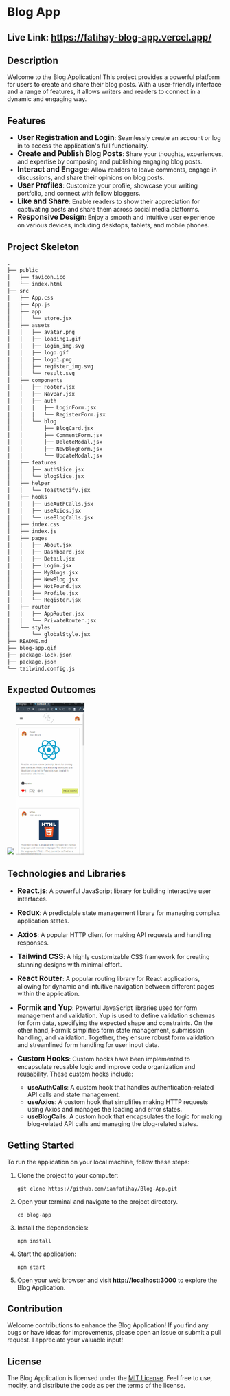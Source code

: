 # Blog App
## Live Link: https://fatihay-blog-app.vercel.app/
## Description

Welcome to the Blog Application! This project provides a powerful platform for users to create and share their blog posts. With a user-friendly interface and a range of features, it allows writers and readers to connect in a dynamic and engaging way.
## Features
- <span style="font-size: larger;">**User Registration and Login**</span>: Seamlessly create an account or log in to access the application's full functionality.
- <span style="font-size: larger;">**Create and Publish Blog Posts**</span>: Share your thoughts, experiences, and expertise by composing and publishing engaging blog posts.
- <span style="font-size: larger;">**Interact and Engage**</span>: Allow readers to leave comments, engage in discussions, and share their opinions on blog posts.
- <span style="font-size: larger;">**User Profiles**</span>: Customize your profile, showcase your writing portfolio, and connect with fellow bloggers.
- <span style="font-size: larger;">**Like and Share**</span>: Enable readers to show their appreciation for captivating posts and share them across social media platforms.
- <span style="font-size: larger;">**Responsive Design**</span>: Enjoy a smooth and intuitive user experience on various devices, including desktops, tablets, and mobile phones.


## Project Skeleton
```
.
├── public
│   ├── favicon.ico
│   └── index.html
├── src
│   ├── App.css
│   ├── App.js
│   ├── app
│   │   └── store.jsx
│   ├── assets
│   │   ├── avatar.png
│   │   ├── loading1.gif
│   │   ├── login_img.svg
│   │   ├── logo.gif
│   │   ├── logo1.png
│   │   ├── register_img.svg
│   │   └── result.svg
│   ├── components
│   │   ├── Footer.jsx
│   │   ├── NavBar.jsx
│   │   ├── auth
│   │   │   ├── LoginForm.jsx
│   │   │   └── RegisterForm.jsx
│   │   └── blog
│   │       ├── BlogCard.jsx
│   │       ├── CommentForm.jsx
│   │       ├── DeleteModal.jsx
│   │       ├── NewBlogForm.jsx
│   │       └── UpdateModal.jsx
│   ├── features
│   │   ├── authSlice.jsx
│   │   └── blogSlice.jsx
│   ├── helper
│   │   └── ToastNotify.jsx
│   ├── hooks
│   │   ├── useAuthCalls.jsx
│   │   ├── useAxios.jsx
│   │   └── useBlogCalls.jsx
│   ├── index.css
│   ├── index.js
│   ├── pages
│   │   ├── About.jsx
│   │   ├── Dashboard.jsx
│   │   ├── Detail.jsx
│   │   ├── Login.jsx
│   │   ├── MyBlogs.jsx
│   │   ├── NewBlog.jsx
│   │   ├── NotFound.jsx
│   │   ├── Profile.jsx
│   │   └── Register.jsx
│   ├── router
│   │   ├── AppRouter.jsx
│   │   └── PrivateRouter.jsx
│   └── styles
│       └── globalStyle.jsx
├── README.md
├── blog-app.gif
├── package-lock.json
├── package.json
└── tailwind.config.js
```
## Expected Outcomes
<div >
<img width="660px" src="./blog-app.gif"/>
<img width="160px" src="./blog-app1.gif"/>
</div>



## Technologies and Libraries
- <span style="font-size: larger;">**React.js**</span>: A powerful JavaScript library for building interactive user interfaces.
- <span style="font-size: larger;">**Redux**</span>: A predictable state management library for managing complex application states.
- <span style="font-size: larger;">**Axios**</span>: A popular HTTP client for making API requests and handling responses.
- <span style="font-size: larger;">**Tailwind CSS**</span>: A highly customizable CSS framework for creating stunning designs with minimal effort.
- <span style="font-size: larger;">**React Router**</span>: A popular routing library for React applications, allowing for dynamic and intuitive navigation between different pages within the application.
- <span style="font-size: larger;">**Formik and Yup**</span>: Powerful JavaScript libraries used for form management and validation. Yup is used to define validation schemas for form data, specifying the expected shape and constraints. On the other hand, Formik simplifies form state management, submission handling, and validation. Together, they ensure robust form validation and streamlined form handling for user input data.
- <span style="font-size: larger;">**Custom Hooks**</span>: Custom hooks have been implemented to encapsulate reusable logic and improve code organization and reusability. These custom hooks include:

    - **useAuthCalls**: A custom hook that handles authentication-related API calls and state management.
    - **useAxios**: A custom hook that simplifies making HTTP requests using Axios and manages the loading and error states.
    - **useBlogCalls**: A custom hook that encapsulates the logic for making blog-related API calls and managing the blog-related states.

## Getting Started

To run the application on your local machine, follow these steps:

1. Clone the project to your computer:

   ```
   git clone https://github.com/iamfatihay/Blog-App.git
2. Open your terminal and navigate to the project directory.
   ```
   cd blog-app
3. Install the dependencies:
    ```
    npm install
4. Start the application:
    ```
    npm start
5. Open your web browser and visit  **http://localhost:3000**  to explore the Blog Application.

## Contribution
Welcome contributions to enhance the Blog Application! If you find any bugs or have ideas for improvements, please open an issue or submit a pull request. I appreciate your valuable input!

## License

The Blog Application is licensed under the [MIT License](LICENSE). Feel free to use, modify, and distribute the code as per the terms of the license.